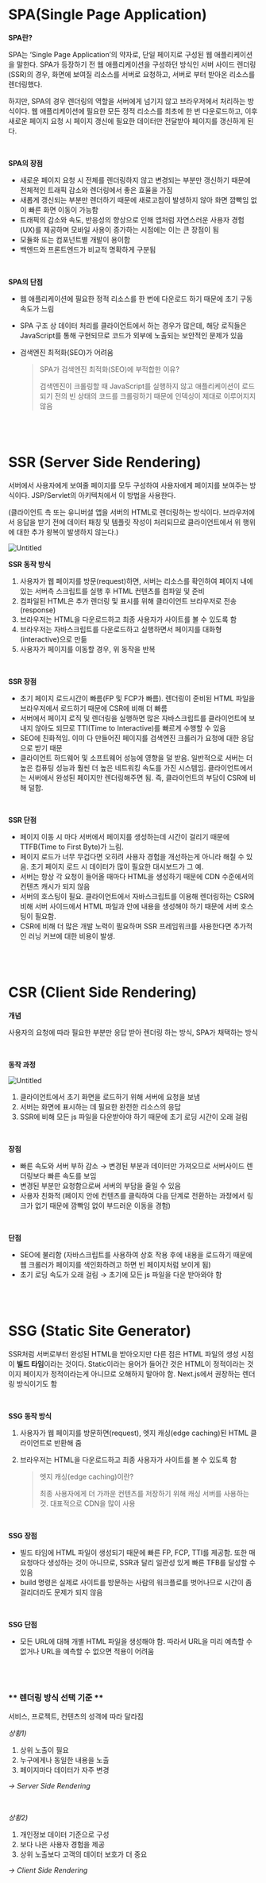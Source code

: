 
# SPA(Single Page Application)

**SPA란?**

SPA는 ‘Single Page Application’의 약자로, 단일 페이지로 구성된 웹 애플리케이션을 말한다. SPA가 등장하기 전 웹 애플리케이션을 구성하던 방식인 서버 사이드 렌더링(SSR)의 경우, 화면에 보여질 리소스를 서버로 요청하고, 서버로 부터 받아온 리소스를 렌더링했다.

하지만, SPA의 경우 렌더링의 역할을 서버에게 넘기지 않고 브라우저에서 처리하는 방식이다. 웹 애플리케이션에 필요한 모든 정적 리소스를 최초에 한 번 다운로드하고, 이후 새로운 페이지 요청 시 페이지 갱신에 필요한 데이터만 전달받아 페이지를 갱신하게 된다.

<br>

**SPA의 장점**

- 새로운 페이지 요청 시 전체를 렌더링하지 않고 변경되는 부분만 갱신하기 때문에 전체적인 트래픽 감소와 렌더링에서 좋은 효율을 가짐
- 새롭게 갱신되는 부분만 렌더하기 때문에 새로고침이 발생하지 않아 화면 깜빡임 없이 빠른 화면 이동이 가능함
- 트래픽의 감소와 속도, 반응성의 향상으로 인해 앱처럼 자연스러운 사용자 경험(UX)를 제공하며 모바일 사용이 증가하는 시점에는 이는 큰 장점이 됨
- 모듈화 또는 컴포넌트별 개발이 용이함
- 백엔드와 프론트엔드가 비교적 명확하게 구분됨

<br>

**SPA의 단점**

- 웹 애플리케이션에 필요한 정적 리소스를 한 번에 다운로드 하기 때문에 초기 구동 속도가 느림
- SPA 구조 상 데이터 처리를 클라이언트에서 하는 경우가 많은데, 해당 로직들은 JavaScript를 통해 구현되므로 코드가 외부에 노출되는 보안적인 문제가 있음
- 검색엔진 최적화(SEO)가 어려움
    
    > SPA가 검색엔진 최적화(SEO)에 부적합한 이유?
    >
    > 검색엔진이 크롤링할 때 JavaScript를 실행하지 않고 애플리케이션이 로드되기 전의 빈 상태의 코드를 크롤링하기 때문에 인덱싱이 제대로 이루어지지 않음
    > 
    

<br><br>

# SSR (Server Side Rendering)

서버에서 사용자에게 보여줄 페이지를 모두 구성하여 사용자에게 페이지를 보여주는 방식이다. JSP/Servlet의 아키텍처에서 이 방법을 사용한다.

(클라이언트 측 또는 유니버셜 앱을 서버의 HTML로 렌더링하는 방식이다. 브라우저에서 응답을 받기 전에 데이터 패칭 및 템플릿 작성이 처리되므로 클라이언트에서 위 행위에 대한 추가 왕복이 발생하지 않는다.)

![Untitled](SPA,%20SSR,%20SSG%20cd6f95a5115b4f53a526188f71450206/Untitled.png)

**SSR 동작 방식**

1. 사용자가 웹 페이지를 방문(request)하면, 서버는 리소스를 확인하여 페이지 내에 있는 서버측 스크립트를 실행 후 HTML 컨텐츠를 컴파일 및 준비
2. 컴파일된 HTML은 추가 렌더링 및 표시를 위해 클라이언트 브라우저로 전송(response)
3. 브라우저는 HTML을 다운로드하고 최종 사용자가 사이트를 볼 수 있도록 함
4. 브라우저는 자바스크립트를 다운로드하고 실행하면서 페이지를 대화형(interactive)으로 만듦
5. 사용자가 페이지를 이동할 경우, 위 동작을 반복

<br>

**SSR 장점**

- 초기 페이지 로드시간이 빠름(FP 및 FCP가 빠름). 렌더링이 준비된 HTML 파일을 브라우저에서 로드하기 때문에 CSR에 비해 더 빠름
- 서버에서 페이지 로직 및 렌더링을 실행하면 많은 자바스크립트를 클라이언트에 보내지 않아도 되므로 TTI(Time to Interactive)를 빠르게 수행할 수 있음
- SEO에 친화적임. 이미 다 만들어진 페이지를 검색엔진 크롤러가 요청에 대한 응답으로 받기 때문
- 클라이언트 하드웨어 및 소프트웨어 성능에 영향을 덜 받음. 일반적으로 서버는 더 높은 컴퓨팅 성능과 훨씬 더 높은 네트워킹 속도를 가진 시스템임. 클라이언트에서는 서버에서 완성된 페이지만 렌더링해주면 됨. 즉, 클라이언트의 부담이 CSR에 비해 덜함.

<br>

**SSR 단점**

- 페이지 이동 시 마다 서버에서 페이지를 생성하는데 시간이 걸리기 때문에 TTFB(Time to First Byte)가 느림.
- 페이지 로드가 너무 무겁다면 오히려 사용자 경험을 개선하는게 아니라 해칠 수 있음. 초기 페이지 로드 시 데이터가 많이 필요한 대시보드가 그 예.
- 서버는 항상 각 요청이 들어올 때마다 HTML을 생성하기 때문에 CDN 수준에서의 컨텐츠 캐시가 되지 않음
- 서버의 호스팅이 필요. 클라이언트에서 자바스크립트를 이용해 렌더링하는 CSR에 비해 서버 사이드에서 HTML 파일과 안에 내용을 생성해야 하기 때문에 서버 호스팅이 필요함.
- CSR에 비해 더 많은 개발 노력이 필요하며 SSR 프레임워크를 사용한다면 추가적인 러닝 커브에 대한 비용이 발생.

<br><br>

# CSR (Client Side Rendering)

**개념**

사용자의 요청에 따라 필요한 부분만 응답 받아 렌더링 하는 방식, SPA가 채택하는 방식

<br>

**동작 과정**

![Untitled](SPA,%20SSR,%20SSG%20cd6f95a5115b4f53a526188f71450206/Untitled%201.png)

1. 클라이언트에서 초기 화면을 로드하기 위해 서버에 요청을 보냄
2. 서버는 화면에 표시하는 데 필요한 완전한 리소스의 응답
3. SSR에 비해 모든 js 파일을 다운받아야 하기 때문에 초기 로딩 시간이 오래 걸림

<br>

**장점**

- 빠른 속도와 서버 부하 감소 → 변경된 부분과 데이터만 가져오므로 서버사이드 렌더링보다 빠른 속도를 보임
- 변경된 부분만 요청함으로써 서버의 부담을 줄일 수 있음
- 사용자 친화적 (페이지 안에 컨텐츠를 클릭하여 다음 단계로 전환하는 과정에서 링크가 없기 때문에 깜빡임 없이 부드러운 이동을 경험)

<br>

**단점**

- SEO에 불리함 (자바스크립트를 사용하여 상호 작용 후에 내용을 로드하기 때문에 웹 크롤러가 페이지를 색인화하려고 하면 빈 페이지처럼 보이게 됨)
- 초기 로딩 속도가 오래 걸림 → 초기에 모든 js 파일을 다운 받아와야 함

<br><br>

# SSG (Static Site Generator)

SSR처럼 서버로부터 완성된 HTML을 받아오지만 다른 점은 HTML 파일의 생성 시점이 **빌드 타임**이라는 것이다. Static이라는 용어가 들어간 것은 HTML이 정적이라는 것이지 페이지가 정적이라는게 아니므로 오해하지 말아야 함. Next.js에서 권장하는 렌더링 방식이기도 함

<br>

**SSG 동작 방식**

1. 사용자가 웹 페이지를 방문하면(request), 엣지 캐싱(edge caching)된 HTML 클라이언트로 반환해 줌
2. 브라우저는 HTML을 다운로드하고 최종 사용자가 사이트를 볼 수 있도록 함
    
    > 엣지 캐싱(edge caching)이란?
    >
    > 최종 사용자에게 더 가까운 컨텐츠를 저장하기 위해 캐싱 서버를 사용하는 것. 대표적으로 CDN을 많이 사용
    > 

<br>

**SSG 장점**

- 빌드 타임에 HTML 파일이 생성되기 때문에 빠른 FP, FCP, TTI를 제공함. 또한 매 요청마다 생성하는 것이 아니므로, SSR과 달리 일관성 있게 빠른 TFB를 달성할 수 있음
- build 명령은 실제로 사이트를 방문하는 사람의 워크플로를 벗어나므로 시간이 좀 걸리더라도 문제가 되지 않음

<br>

**SSG 단점**

- 모든 URL에 대해 개별 HTML 파일을 생성해야 함. 따라서 URL을 미리 예측할 수 없거나 URL을 예측할 수 없으면 적용이 어려움

<br><br>

### ** 렌더링 방식 선택 기준 **

서비스, 프로젝트, 컨텐츠의 성격에 따라 달라짐

*상황1)*

1. 상위 노출이 필요
2. 누구에게나 동일한 내용을 노출
3. 페이지마다 데이터가 자주 변경

*→ Server Side Rendering*

<br>

*상황2)*

1. 개인정보 데이터 기준으로 구성
2. 보다 나은 사용자 경험을 제공
3. 상위 노출보다 고객의 데이터 보호가 더 중요

*→ Client Side Rendering*
